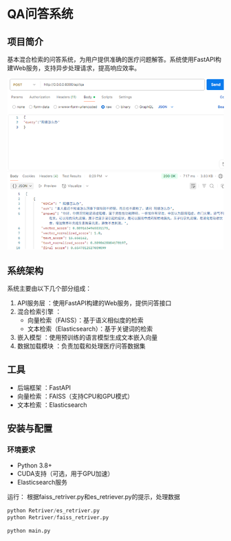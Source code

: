 # QA问答系统
## 项目简介
基本混合检索的问答系统，为用户提供准确的医疗问题解答。系统使用FastAPI构建Web服务，支持异步处理请求，提高响应效率。



![demo](demo.png.png)


## 系统架构
系统主要由以下几个部分组成：

1. API服务层 ：使用FastAPI构建的Web服务，提供问答接口
2. 混合检索引擎 ：
   - 向量检索（FAISS）：基于语义相似度的检索
   - 文本检索（Elasticsearch）：基于关键词的检索
3. 嵌入模型 ：使用预训练的语言模型生成文本嵌入向量
4. 数据加载模块 ：负责加载和处理医疗问答数据集

## 工具
- 后端框架 ：FastAPI
- 向量检索 ：FAISS（支持CPU和GPU模式）
- 文本检索 ：Elasticsearch
## 安装与配置
### 环境要求
- Python 3.8+
- CUDA支持（可选，用于GPU加速）
- Elasticsearch服务

运行：
根据faiss_retriver.py和es_retriever.py的提示，处理数据
```python
python Retriver/es_retriver.py
python Retriver/faiss_retriver.py
```

```bash
python main.py